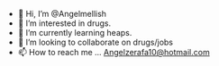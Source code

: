 - 👋 Hi, I’m @Angelmellish
- 👀 I’m interested in drugs.
- 🌱 I’m currently learning heaps.
- 💞️ I’m looking to collaborate on drugs/jobs
- 📫 How to reach me ...
Angelzerafa10@hotmail.com 
<!---
Angelmellish/Angelmellish is a ✨ special ✨ repository because its `README.md` (this file) appears on your GitHub profile.
You can click the Preview link to take a look at your changes.
--->
